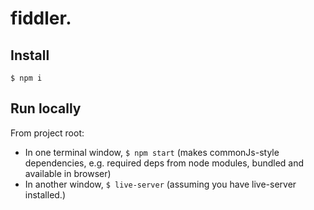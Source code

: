 # fiddler.

## Install

`$ npm i`

## Run locally

From project root:

- In one terminal window, `$ npm start` (makes commonJs-style dependencies, e.g. required deps from node modules, bundled and available in browser)
- In another window, `$ live-server` (assuming you have live-server installed.)
